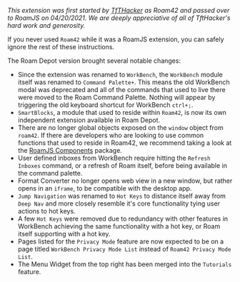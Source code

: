 _This extension was first started by [TfTHacker](https://twitter.com/tfthacker) as Roam42 and passed over to RoamJS on 04/20/2021. We are deeply appreciative of all of TftHacker's hard work and generosity._

If you never used `Roam42` while it was a RoamJS extension, you can safely ignore the rest of these instructions.

The Roam Depot version brought several notable changes:

- Since the extension was renamed to `WorkBench`, the `WorkBench` module itself was renamed to `Command Palette+`. This means the old WorkBench modal was deprecated and all of the commands that used to live there were moved to the Roam Command Palette. Nothing will appear by triggering the old keyboard shortcut for WorkBench `ctrl+;`.
- `SmartBlocks`, a module that used to reside within `Roam42`, is now its own independent extension available in Roam Depot.
- There are no longer global objects exposed on the `window` object from `roam42`. If there are developers who are looking to use common functions that used to reside in Roam42, we recommend taking a look at the [RoamJS Components](https://github.com/RoamJS/roamjs-components) package.
- User defined inboxes from WorkBench require hitting the `Refresh Inboxes` command, or a refresh of Roam itself, before being available in the command palette.
- Format Converter no longer opens web view in a new window, but rather opens in an `iframe`, to be compatible with the desktop app.
- `Jump Navigation` was renamed to `Hot Keys` to distance itself away from `Deep Nav` and more closely resemble it's core functionality tying user actions to hot keys.
- A few `Hot Keys` were removed due to redundancy with other features in WorkBench achieving the same functionality with a hot key, or Roam itself supporting with a hot key.
- Pages listed for the `Privacy Mode` feature are now expected to be on a page titled `WorkBench Privacy Mode List` instead of `Roam42 Privacy Mode List`.
- The Menu Widget from the top right has been merged into the `Tutorials` feature.
